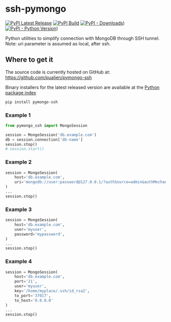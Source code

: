 # ssh-pymongo
[![PyPI Latest Release](https://img.shields.io/pypi/v/pymongo-ssh.svg)](https://pypi.org/project/pymongo-ssh/)
[![PyPI Build](https://github.com/pualien/pymongo-ssh/workflows/PyPI%20Build/badge.svg)](https://github.com/pualien/pymongo-ssh/actions)
[![PyPI - Downloads](https://img.shields.io/pypi/dm/pymongo-ssh)](https://pypi.org/project/pymongo-ssh/))
[![PyPI - Python Version](https://img.shields.io/pypi/pyversions/pymongo-ssh.svg)](https://pypi.org/project/pymongo-ssh/))

Python utilities to simplify connection with MongoDB through SSH tunnel.
Note: uri parameter is assumed as local, after ssh.

## Where to get it

The source code is currently hosted on GitHub at:
<https://github.com/pualien/pymongo-ssh>

Binary installers for the latest released version are available at the
[Python package index](https://pypi.org/project/pymongo-ssh/)

```sh
pip install pymongo-ssh
```

### Example 1


```python
from pymongo_ssh import MongoSession

session = MongoSession('db.example.com')
db = session.connection['db-name']
session.stop()
# session.start()
```

### Example 2

```python
session = MongoSession(
    host='db.example.com',
    uri='mongodb://user:password@127.0.0.1/?authSource=admin&authMechanism=SCRAM-SHA-256'
)
...
session.stop()
```

### Example 3

```python
session = MongoSession(
    host='db.example.com',
    user='myuser',
    password='mypassword',
)
...
session.stop()
```

### Example 4

```python
session = MongoSession(
    host='db.example.com',
    port='21',
    user='myuser',
    key='/home/myplace/.ssh/id_rsa2',
    to_port='37017',
    to_host='0.0.0.0'
)
...
session.stop()
```
